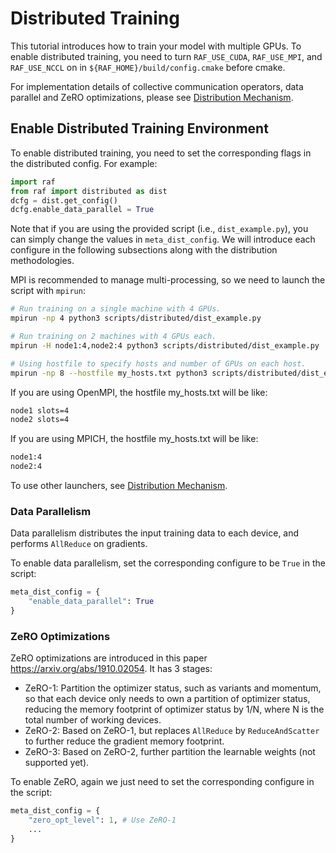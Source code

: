 <!--- Copyright Amazon.com, Inc. or its affiliates. All Rights Reserved. -->
<!--- SPDX-License-Identifier: Apache-2.0  -->

# Distributed Training

This tutorial introduces how to train your model with multiple GPUs.
To enable distributed training, you need to turn `RAF_USE_CUDA`, `RAF_USE_MPI`, and `RAF_USE_NCCL` on in `${RAF_HOME}/build/config.cmake` before cmake.

For implementation details of collective communication operators, data parallel and ZeRO optimizations, please see [Distribution Mechanism](../3_dev_guide/Distribution-Mechanism.md).

## Enable Distributed Training Environment

To enable distributed training, you need to set the corresponding flags in the distributed config. For example:

```python
import raf
from raf import distributed as dist
dcfg = dist.get_config()
dcfg.enable_data_parallel = True
```

Note that if you are using the provided script (i.e., `dist_example.py`), you can simply change the values in `meta_dist_config`. We will introduce each configure in the following subsections along with the distribution methodologies.

MPI is recommended to manage multi-processing, so we need to launch the script with `mpirun`:

```bash
# Run training on a single machine with 4 GPUs.
mpirun -np 4 python3 scripts/distributed/dist_example.py

# Run training on 2 machines with 4 GPUs each.
mpirun -H node1:4,node2:4 python3 scripts/distributed/dist_example.py

# Using hostfile to specify hosts and number of GPUs on each host.
mpirun -np 8 --hostfile my_hosts.txt python3 scripts/distributed/dist_example.py
```

If you are using OpenMPI, the hostfile my_hosts.txt will be like:

```txt
node1 slots=4
node2 slots=4
```

If you are using MPICH, the hostfile my_hosts.txt will be like:

```txt
node1:4
node2:4
```

To use other launchers, see [Distribution Mechanism](../3_dev_guide/Distribution-Mechanism.md).

### Data Parallelism

Data parallelism distributes the input training data to each device, and performs
`AllReduce` on gradients.

To enable data parallelism, set the corresponding configure to be `True` in the script:

```python
meta_dist_config = {
    "enable_data_parallel": True
}
```

### ZeRO Optimizations

ZeRO optimizations are introduced in this paper https://arxiv.org/abs/1910.02054. It has 3 stages:
- ZeRO-1: Partition the optimizer status, such as variants and momentum, so that each device only needs to own a partition of optimizer status, reducing the memory footprint of optimizer status by 1/N, where N is the total number of working devices.
- ZeRO-2: Based on ZeRO-1, but replaces `AllReduce` by `ReduceAndScatter` to further reduce the gradient memory footprint.
- ZeRO-3: Based on ZeRO-2, further partition the learnable weights (not supported yet).

To enable ZeRO, again we just need to set the corresponding configure in the script:

```python
meta_dist_config = {
    "zero_opt_level": 1, # Use ZeRO-1
    ...
}
```

